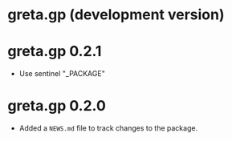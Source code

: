 # greta.gp (development version)

# greta.gp 0.2.1

* Use sentinel "_PACKAGE"

# greta.gp 0.2.0

* Added a `NEWS.md` file to track changes to the package.
